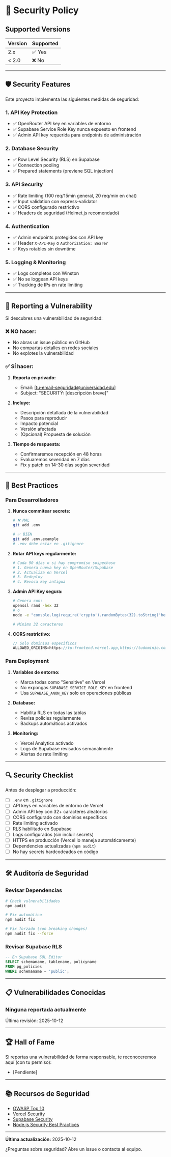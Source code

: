 # 🔐 Security Policy

## Supported Versions

| Version | Supported          |
| ------- | ------------------ |
| 2.x     | ✅ Yes            |
| < 2.0   | ❌ No             |

---

## 🛡️ Security Features

Este proyecto implementa las siguientes medidas de seguridad:

### 1. API Key Protection
- ✅ OpenRouter API key en variables de entorno
- ✅ Supabase Service Role Key nunca expuesto en frontend
- ✅ Admin API key requerida para endpoints de administración

### 2. Database Security
- ✅ Row Level Security (RLS) en Supabase
- ✅ Connection pooling
- ✅ Prepared statements (previene SQL injection)

### 3. API Security
- ✅ Rate limiting (100 req/15min general, 20 req/min en chat)
- ✅ Input validation con express-validator
- ✅ CORS configurado restrictivo
- ✅ Headers de seguridad (Helmet.js recomendado)

### 4. Authentication
- ✅ Admin endpoints protegidos con API key
- ✅ Header `X-API-Key` o `Authorization: Bearer`
- ✅ Keys rotables sin downtime

### 5. Logging & Monitoring
- ✅ Logs completos con Winston
- ✅ No se loggean API keys
- ✅ Tracking de IPs en rate limiting

---

## 🚨 Reporting a Vulnerability

Si descubres una vulnerabilidad de seguridad:

### ❌ NO hacer:
- No abras un issue público en GitHub
- No compartas detalles en redes sociales
- No explotes la vulnerabilidad

### ✅ SÍ hacer:

1. **Reporta en privado:**
   - Email: [tu-email-seguridad@universidad.edu]
   - Subject: "SECURITY: [descripción breve]"

2. **Incluye:**
   - Descripción detallada de la vulnerabilidad
   - Pasos para reproducir
   - Impacto potencial
   - Versión afectada
   - (Opcional) Propuesta de solución

3. **Tiempo de respuesta:**
   - Confirmaremos recepción en 48 horas
   - Evaluaremos severidad en 7 días
   - Fix y patch en 14-30 días según severidad

---

## 🔑 Best Practices

### Para Desarrolladores

1. **Nunca commitear secrets:**
   ```bash
   # ❌ MAL
   git add .env
   
   # ✅ BIEN
   git add .env.example
   # .env debe estar en .gitignore
   ```

2. **Rotar API keys regularmente:**
   ```bash
   # Cada 90 días o si hay compromiso sospechoso
   # 1. Genera nueva key en OpenRouter/Supabase
   # 2. Actualiza en Vercel
   # 3. Redeploy
   # 4. Revoca key antigua
   ```

3. **Admin API Key segura:**
   ```bash
   # Genera con:
   openssl rand -hex 32
   # o
   node -e "console.log(require('crypto').randomBytes(32).toString('hex'))"
   
   # Mínimo 32 caracteres
   ```

4. **CORS restrictivo:**
   ```javascript
   // Solo dominios específicos
   ALLOWED_ORIGINS=https://tu-frontend.vercel.app,https://tudominio.com
   ```

### Para Deployment

1. **Variables de entorno:**
   - Marca todas como "Sensitive" en Vercel
   - No expongas `SUPABASE_SERVICE_ROLE_KEY` en frontend
   - Usa `SUPABASE_ANON_KEY` solo en operaciones públicas

2. **Database:**
   - Habilita RLS en todas las tablas
   - Revisa policies regularmente
   - Backups automáticos activados

3. **Monitoring:**
   - Vercel Analytics activado
   - Logs de Supabase revisados semanalmente
   - Alertas de rate limiting

---

## 🔍 Security Checklist

Antes de desplegar a producción:

- [ ] `.env` en `.gitignore`
- [ ] API keys en variables de entorno de Vercel
- [ ] Admin API key con 32+ caracteres aleatorios
- [ ] CORS configurado con dominios específicos
- [ ] Rate limiting activado
- [ ] RLS habilitado en Supabase
- [ ] Logs configurados (sin incluir secrets)
- [ ] HTTPS en producción (Vercel lo maneja automáticamente)
- [ ] Dependencies actualizadas (`npm audit`)
- [ ] No hay secrets hardcodeados en código

---

## 🛠️ Auditoría de Seguridad

### Revisar Dependencias

```bash
# Check vulnerabilidades
npm audit

# Fix automático
npm audit fix

# Fix forzado (con breaking changes)
npm audit fix --force
```

### Revisar Supabase RLS

```sql
-- En Supabase SQL Editor
SELECT schemaname, tablename, policyname
FROM pg_policies
WHERE schemaname = 'public';
```

---

## 📋 Vulnerabilidades Conocidas

### Ninguna reportada actualmente

Última revisión: 2025-10-12

---

## 🏆 Hall of Fame

Si reportas una vulnerabilidad de forma responsable, te reconoceremos aquí (con tu permiso):

- [Pendiente]

---

## 📚 Recursos de Seguridad

- [OWASP Top 10](https://owasp.org/www-project-top-ten/)
- [Vercel Security](https://vercel.com/docs/security)
- [Supabase Security](https://supabase.com/docs/guides/platform/security)
- [Node.js Security Best Practices](https://nodejs.org/en/docs/guides/security/)

---

**Última actualización:** 2025-10-12

¿Preguntas sobre seguridad? Abre un issue o contacta al equipo.
